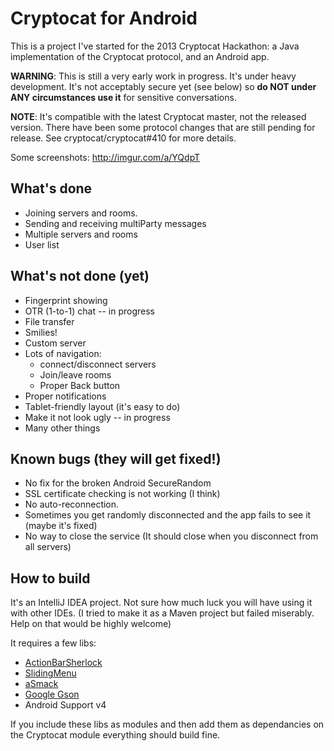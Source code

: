 Cryptocat for Android
=================

This is a project I've started for the 2013 Cryptocat Hackathon: a Java implementation of the Cryptocat protocol, and an Android app.

**WARNING**: This is still a very early work in progress. It's under heavy development. It's not acceptably secure yet (see below) so **do NOT under ANY circumstances use it** for sensitive conversations.

**NOTE**: It's compatible with the latest Cryptocat master, not the released version. There have been some protocol changes that are still pending for release. See cryptocat/cryptocat#410 for more details.

Some screenshots: http://imgur.com/a/YQdpT

What's done
---

* Joining servers and rooms.
* Sending and receiving multiParty messages 
* Multiple servers and rooms
* User list

What's not done (yet)
---

* Fingerprint showing
* OTR (1-to-1) chat -- in progress
* File transfer
* Smilies!
* Custom server
* Lots of navigation: 
   * connect/disconnect servers
   * Join/leave rooms
   * Proper Back button
* Proper notifications
* Tablet-friendly layout (it's easy to do)
* Make it not look ugly -- in progress
* Many other things

Known bugs (they will get fixed!)
---
* No fix for the broken Android SecureRandom
* SSL certificate checking is not working (I think)
* No auto-reconnection.
* Sometimes you get randomly disconnected and the app fails to see it (maybe it's fixed)
* No way to close the service (It should close when you disconnect from all servers)

How to build
---

It's an IntelliJ IDEA project. Not sure how much luck you will have using it with other IDEs. (I tried to make it as a Maven project but failed miserably. Help on that would be highly welcome)

It requires a few libs:
* [ActionBarSherlock](http://actionbarsherlock.com)
* [SlidingMenu](https://github.com/jfeinstein10/SlidingMenu)
* [aSmack](https://github.com/flowdalic/asmack)
* [Google Gson](https://code.google.com/p/google-gson/)
* Android Support v4

If you include these libs as modules and then add them as dependancies on the Cryptocat module everything should build fine.

